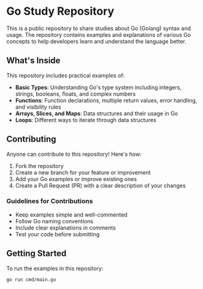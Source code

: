 # Go Study Repository

This is a public repository to share studies about Go (Golang) syntax and usage. The repository contains examples and explanations of various Go concepts to help developers learn and understand the language better.

## What's Inside

This repository includes practical examples of:

- **Basic Types**: Understanding Go's type system including integers, strings, booleans, floats, and complex numbers
- **Functions**: Function declarations, multiple return values, error handling, and visibility rules
- **Arrays, Slices, and Maps**: Data structures and their usage in Go
- **Loops**: Different ways to iterate through data structures

## Contributing

Anyone can contribute to this repository! Here's how:

1. Fork the repository
2. Create a new branch for your feature or improvement
3. Add your Go examples or improve existing ones
4. Create a Pull Request (PR) with a clear description of your changes

### Guidelines for Contributions

- Keep examples simple and well-commented
- Follow Go naming conventions
- Include clear explanations in comments
- Test your code before submitting

## Getting Started

To run the examples in this repository:
```
go run cmd/main.go
```
